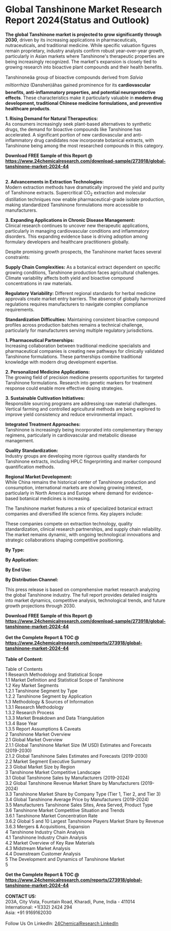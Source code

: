 <h1>Global Tanshinone Market Research Report 2024(Status and Outlook)</h1><p><strong>The global Tanshinone market is projected to grow significantly through 2030</strong>, driven by its increasing applications in pharmaceuticals, nutraceuticals, and traditional medicine. While specific valuation figures remain proprietary, industry analysts confirm robust year-over-year growth, particularly in Asian markets where Tanshinone's therapeutic properties are being increasingly recognized. The market's expansion is closely tied to growing research into bioactive plant compounds and their health benefits.</p><p>Tanshinoneâa group of bioactive compounds derived from <em>Salvia miltiorrhiza</em> (Danshen)âhas gained prominence for its <strong>cardiovascular benefits, anti-inflammatory properties, and potential neuroprotective effects</strong>. These characteristics make it particularly valuable in <strong>modern drug development, traditional Chinese medicine formulations, and preventive healthcare products</strong>.</p><p><strong>1. Rising Demand for Natural Therapeutics:</strong><br>
As consumers increasingly seek plant-based alternatives to synthetic drugs, the demand for bioactive compounds like Tanshinone has accelerated. A significant portion of new cardiovascular and anti-inflammatory drug candidates now incorporate botanical extracts, with Tanshinone being among the most researched compounds in this category.</p><div><b>Download FREE Sample of this Report @ 
            <a href="https://www.24chemicalresearch.com/download-sample/273918/global-tanshinone-market-2024-44">
            https://www.24chemicalresearch.com/download-sample/273918/global-tanshinone-market-2024-44</a></b></div><br><p><strong>2. Advancements in Extraction Technologies:</strong><br>
Modern extraction methods have dramatically improved the yield and purity of Tanshinone extracts. Supercritical CO<sub>2</sub> extraction and molecular distillation techniques now enable pharmaceutical-grade isolate production, making standardized Tanshinone formulations more accessible to manufacturers.</p><p><strong>3. Expanding Applications in Chronic Disease Management:</strong><br>
Clinical research continues to uncover new therapeutic applications, particularly in managing cardiovascular conditions and inflammatory disorders. This expanding evidence base is driving adoption among formulary developers and healthcare practitioners globally.</p><p>Despite promising growth prospects, the Tanshinone market faces several constraints:</p><p><strong>Supply Chain Complexities:</strong> As a botanical extract dependent on specific growing conditions, Tanshinone production faces agricultural challenges. Climate variability affects both yield and bioactive compound concentrations in raw materials.</p><p><strong>Regulatory Variability:</strong> Different regional standards for herbal medicine approvals create market entry barriers. The absence of globally harmonized regulations requires manufacturers to navigate complex compliance requirements.</p><p><strong>Standardization Difficulties:</strong> Maintaining consistent bioactive compound profiles across production batches remains a technical challenge, particularly for manufacturers serving multiple regulatory jurisdictions.</p><p><strong>1. Pharmaceutical Partnerships:</strong><br>
Increasing collaboration between traditional medicine specialists and pharmaceutical companies is creating new pathways for clinically validated Tanshinone formulations. These partnerships combine traditional knowledge with modern drug development expertise.</p><p><strong>2. Personalized Medicine Applications:</strong><br>
The growing field of precision medicine presents opportunities for targeted Tanshinone formulations. Research into genetic markers for treatment response could enable more effective dosing strategies.</p><p><strong>3. Sustainable Cultivation Initiatives:</strong><br>
Responsible sourcing programs are addressing raw material challenges. Vertical farming and controlled agricultural methods are being explored to improve yield consistency and reduce environmental impact.</p><p><strong>Integrated Treatment Approaches:</strong><br>
	Tanshinone is increasingly being incorporated into complementary therapy regimens, particularly in cardiovascular and metabolic disease management.</p><p><strong>Quality Standardization:</strong><br>
	Industry groups are developing more rigorous quality standards for Tanshinone extracts, including HPLC fingerprinting and marker compound quantification methods.</p><p><strong>Regional Market Development:</strong><br>
	While China remains the historical center of Tanshinone production and consumption, international markets are showing growing interest, particularly in North America and Europe where demand for evidence-based botanical medicines is increasing.</p><p>The Tanshinone market features a mix of specialized botanical extract companies and diversified life science firms. Key players include:</p><p>These companies compete on extraction technology, quality standardization, clinical research partnerships, and supply chain reliability. The market remains dynamic, with ongoing technological innovations and strategic collaborations shaping competitive positioning.</p><p><strong>By Type:</strong></p><p><strong>By Application:</strong></p><p><strong>By End Use:</strong></p><p><strong>By Distribution Channel:</strong></p><p>This press release is based on comprehensive market research analyzing the global Tanshinone industry. The full report provides detailed insights into market dynamics, competitive analysis, technological trends, and future growth projections through 2030.</p><div><b>Download FREE Sample of this Report @ 
            <a href="https://www.24chemicalresearch.com/download-sample/273918/global-tanshinone-market-2024-44">
            https://www.24chemicalresearch.com/download-sample/273918/global-tanshinone-market-2024-44</a></b></div><br><div><b>Get the Complete Report & TOC @ 
            <a href="https://www.24chemicalresearch.com/reports/273918/global-tanshinone-market-2024-44">
            https://www.24chemicalresearch.com/reports/273918/global-tanshinone-market-2024-44</a></b></div><br>
            <b>Table of Content:</b><p>Table of Contents<br />
1 Research Methodology and Statistical Scope<br />
1.1 Market Definition and Statistical Scope of Tanshinone<br />
1.2 Key Market Segments<br />
1.2.1 Tanshinone Segment by Type<br />
1.2.2 Tanshinone Segment by Application<br />
1.3 Methodology & Sources of Information<br />
1.3.1 Research Methodology<br />
1.3.2 Research Process<br />
1.3.3 Market Breakdown and Data Triangulation<br />
1.3.4 Base Year<br />
1.3.5 Report Assumptions & Caveats<br />
2 Tanshinone Market Overview<br />
2.1 Global Market Overview<br />
2.1.1 Global Tanshinone Market Size (M USD) Estimates and Forecasts (2019-2030)<br />
2.1.2 Global Tanshinone Sales Estimates and Forecasts (2019-2030)<br />
2.2 Market Segment Executive Summary<br />
2.3 Global Market Size by Region<br />
3 Tanshinone Market Competitive Landscape<br />
3.1 Global Tanshinone Sales by Manufacturers (2019-2024)<br />
3.2 Global Tanshinone Revenue Market Share by Manufacturers (2019-2024)<br />
3.3 Tanshinone Market Share by Company Type (Tier 1, Tier 2, and Tier 3)<br />
3.4 Global Tanshinone Average Price by Manufacturers (2019-2024)<br />
3.5 Manufacturers Tanshinone Sales Sites, Area Served, Product Type<br />
3.6 Tanshinone Market Competitive Situation and Trends<br />
3.6.1 Tanshinone Market Concentration Rate<br />
3.6.2 Global 5 and 10 Largest Tanshinone Players Market Share by Revenue<br />
3.6.3 Mergers & Acquisitions, Expansion<br />
4 Tanshinone Industry Chain Analysis<br />
4.1 Tanshinone Industry Chain Analysis<br />
4.2 Market Overview of Key Raw Materials<br />
4.3 Midstream Market Analysis<br />
4.4 Downstream Customer Analysis<br />
5 The Development and Dynamics of Tanshinone Market <br />
5</p><div><b>Get the Complete Report & TOC @ 
            <a href="https://www.24chemicalresearch.com/reports/273918/global-tanshinone-market-2024-44">
            https://www.24chemicalresearch.com/reports/273918/global-tanshinone-market-2024-44</a></b></div><br><b>CONTACT US:</b><br>
            203A, City Vista, Fountain Road, Kharadi, Pune, India - 411014<br>
            International: +1(332) 2424 294<br>
            Asia: +91 9169162030 <br><br>
            Follow Us On LinkedIn: <a href="https://www.linkedin.com/company/24chemicalresearch/">24ChemicalResearch LinkedIn</a>
